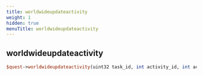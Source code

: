 ```yaml
---
title: worldwideupdateactivity
weight: 1
hidden: true
menuTitle: worldwideupdateactivity
---
```

## worldwideupdateactivity
```perl
$quest->worldwideupdateactivity(uint32 task_id, int activity_id, int activity_count, uint8 min_status, uint8 max_status)
```